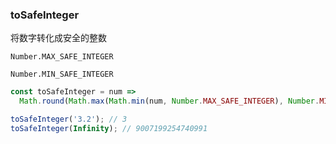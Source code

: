 ### toSafeInteger

将数字转化成安全的整数

`Number.MAX_SAFE_INTEGER`

`Number.MIN_SAFE_INTEGER`

```js
const toSafeInteger = num =>
  Math.round(Math.max(Math.min(num, Number.MAX_SAFE_INTEGER), Number.MIN_SAFE_INTEGER));
```

```js
toSafeInteger('3.2'); // 3
toSafeInteger(Infinity); // 9007199254740991
```
